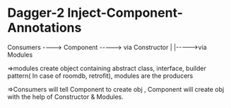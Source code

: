 # Dagger-2 Inject-Component-Annotations


Consumers  ----> Component -----> via Constructor
                          |
                          |----->via  Modules

=>modules create object containing abstract class, interface, builder pattern( In case of roomdb, retrofit),
  modules are the producers

=>Consumers  will tell Component to create obj ,
  Component will create obj with the help of Constructor & Modules.
